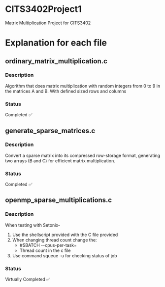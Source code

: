# CITS3402Project1
Matrix Multiplication Project for CITS3402
# Explanation for each file

## ordinary_matrix_multiplication.c
### Description
Algorithm that does matrix multiplication with random integers from 0 to 9 in the matrices A and B. With defined sized rows and columns
### Status
Completed ✅

## generate_sparse_matrices.c
### Description
Convert a sparse matrix into its compressed row-storage format, generating two arrays (B and C) for efficient matrix multiplication.
### Status
Completed ✅

## openmp_sparse_multiplications.c
### Description
When testing with Setonix-
1. Use the shellscript provided with the C file provided
2. When changing thread count change the:
    - #SBATCH --cpus-per-task=
    - Thread count in the c file
3. Use command squeue -u <username> for checking status of job
### Status
Virtually Completed ✅

